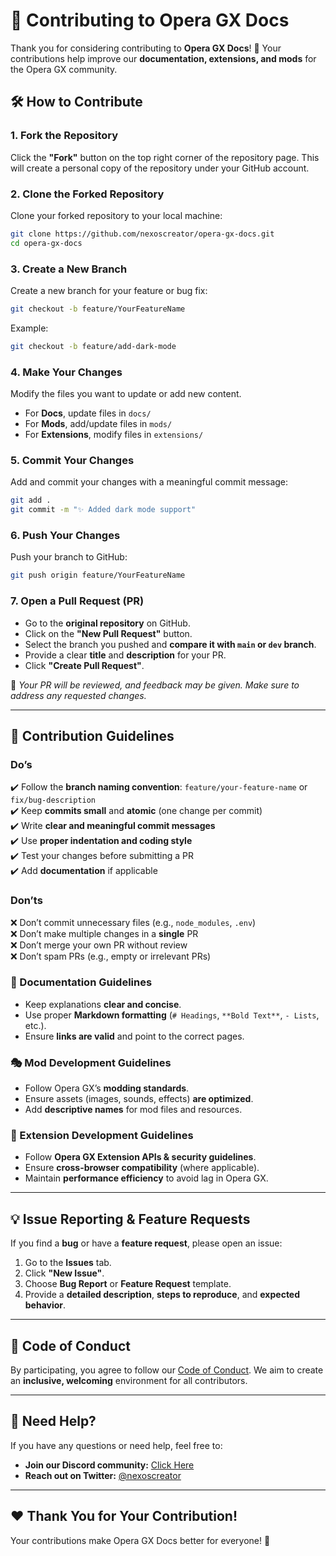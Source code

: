 # 🤝 Contributing to Opera GX Docs

Thank you for considering contributing to **Opera GX Docs**! 🎉 Your contributions help improve our **documentation, extensions, and mods** for the Opera GX community.

## 🛠 How to Contribute

### 1. Fork the Repository

Click the **"Fork"** button on the top right corner of the repository page. This will create a personal copy of the repository under your GitHub account.

### 2. Clone the Forked Repository

Clone your forked repository to your local machine:

```bash
git clone https://github.com/nexoscreator/opera-gx-docs.git
cd opera-gx-docs
```

### 3. Create a New Branch

Create a new branch for your feature or bug fix:

```bash
git checkout -b feature/YourFeatureName
```

Example:

```bash
git checkout -b feature/add-dark-mode
```

### 4. Make Your Changes

Modify the files you want to update or add new content.

- For **Docs**, update files in `docs/`
- For **Mods**, add/update files in `mods/`
- For **Extensions**, modify files in `extensions/`

### 5. Commit Your Changes

Add and commit your changes with a meaningful commit message:

```bash
git add .
git commit -m "✨ Added dark mode support"
```

### 6. Push Your Changes

Push your branch to GitHub:

```bash
git push origin feature/YourFeatureName
```

### 7. Open a Pull Request (PR)

- Go to the **original repository** on GitHub.
- Click on the **"New Pull Request"** button.
- Select the branch you pushed and **compare it with `main` or `dev` branch**.
- Provide a clear **title** and **description** for your PR.
- Click **"Create Pull Request"**.

📌 _Your PR will be reviewed, and feedback may be given. Make sure to address any requested changes._

---

## 📌 Contribution Guidelines

### Do’s

✔️ Follow the **branch naming convention**: `feature/your-feature-name` or `fix/bug-description`  
✔️ Keep **commits small** and **atomic** (one change per commit)  
✔️ Write **clear and meaningful commit messages**  
✔️ Use **proper indentation and coding style**  
✔️ Test your changes before submitting a PR  
✔️ Add **documentation** if applicable

### Don’ts

❌ Don’t commit unnecessary files (e.g., `node_modules`, `.env`)  
❌ Don’t make multiple changes in a **single** PR  
❌ Don’t merge your own PR without review  
❌ Don’t spam PRs (e.g., empty or irrelevant PRs)

### 📖 Documentation Guidelines 
- Keep explanations **clear and concise**.  
- Use proper **Markdown formatting** (`# Headings`, `**Bold Text**`, `- Lists`, etc.).  
- Ensure **links are valid** and point to the correct pages.  

### 🎭 Mod Development Guidelines 
- Follow Opera GX’s **modding standards**.  
- Ensure assets (images, sounds, effects) **are optimized**.  
- Add **descriptive names** for mod files and resources.  

### 🔌 Extension Development Guidelines  
- Follow **Opera GX Extension APIs & security guidelines**.  
- Ensure **cross-browser compatibility** (where applicable).  
- Maintain **performance efficiency** to avoid lag in Opera GX.  

---

## 💡 Issue Reporting & Feature Requests

If you find a **bug** or have a **feature request**, please open an issue:

1. Go to the **Issues** tab.
2. Click **"New Issue"**.
3. Choose **Bug Report** or **Feature Request** template.
4. Provide a **detailed description**, **steps to reproduce**, and **expected behavior**.

---

## 🔧 Code of Conduct

By participating, you agree to follow our [Code of Conduct](./.github/CODE_OF_CONDUCT.md). We aim to create an **inclusive, welcoming** environment for all contributors.

---

## 🌟 Need Help?

If you have any questions or need help, feel free to:

- **Join our Discord community:** [Click Here](https://discord.gg/H7pVc9aUK2)
- **Reach out on Twitter:** [@nexoscreator](https://twitter.com/nexoscreator)

---

## ❤️ Thank You for Your Contribution!

Your contributions make Opera GX Docs better for everyone! 🚀
